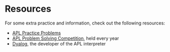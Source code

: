 # Resources

For some extra practice and information, check out the following resources:

- [APL Practice Problems](https://problems.tryapl.org/)
- [APL Problem Solving Competition](https://www.dyalog.com/student-competition.htm), held every year
- [Dyalog](https://www.dyalog.com/), the developer of the APL interpreter
